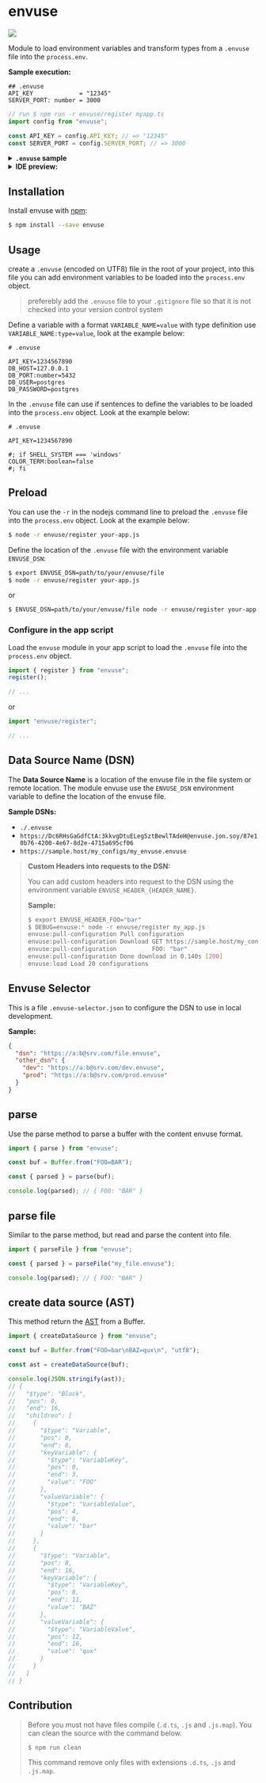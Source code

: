 # envuse

![](./assets/brand/brand@250w.png)

Module to load environment variables and transform types from a `.envuse` file into the `process.env`.

**Sample execution:**

```envuse
## .envuse
API_KEY             = "12345"
SERVER_PORT: number = 3000
```

```ts
// run $ npm run -r envuse/register myapp.ts
import config from "envuse";

const API_KEY = config.API_KEY; // => "12345"
const SERVER_PORT = config.SERVER_PORT; // => 3000
```

<details>
  <summary><strong><code>.envuse</code> sample</strong></summary>
  <img src="./assets/sample-syntax-highlighting-for-envuse.png" width="550"/>
</details>

<details>
  <summary><strong>IDE preview:</strong></summary>
  <img src="./assets/ide-preview.png" width="570"/>
  <img src="./assets/ide-preview-2.png" width="700"/>
</details>

## Installation

Install envuse with [npm](https://www.npmjs.com/):

```sh
$ npm install --save envuse
```

## Usage

create a `.envuse` (encoded on UTF8) file in the root of your project, into this file you can add environment variables to be loaded into the `process.env` object.

> preferebly add the `.envuse` file to your `.gitignore` file so that it is not checked into your version control system

Define a variable with a format `VARIABLE_NAME=value` with type definition use `VARIABLE_NAME:type=value`, look at the example below:

```envuse
# .envuse

API_KEY=1234567890
DB_HOST=127.0.0.1
DB_PORT:number=5432
DB_USER=postgres
DB_PASSWORD=postgres
```

In the `.envuse` file can use if sentences to define the variables to be loaded into the `process.env` object. Look at the example below:

```envuse
# .envuse

API_KEY=1234567890

#; if SHELL_SYSTEM === 'windows'
COLOR_TERM:boolean=false
#; fi
```

## Preload

You can use the `-r` in the nodejs command line to preload the `.envuse` file into the `process.env` object. Look at the example below:

```sh
$ node -r envuse/register your-app.js
```

Define the location of the `.envuse` file with the environment variable `ENVUSE_DSN`:

```sh
$ export ENVUSE_DSN=path/to/your/envuse/file
$ node -r envuse/register your-app.js
```

or

```sh
$ ENVUSE_DSN=path/to/your/envuse/file node -r envuse/register your-app.js
```

### Configure in the app script

Load the `envuse` module in your app script to load the `.envuse` file into the `process.env` object.

```ts
import { register } from "envuse";
register();

// ...
```

or

```ts
import "envuse/register";

// ...
```

## Data Source Name (DSN)

The **Data Source Name** is a location of the envuse file in the file system or remote location. The module envuse use the `ENVUSE_DSN` environment variable to define the location of the envuse file.

**Sample DSNs:**

- `./.envuse`
- `https://Dc6RHsGaGdfCtA:3kkvgDtuELeg5ztBewlTAdeH@envuse.jon.soy/87e10b76-4200-4e67-8d2e-4715a695cf06`
- `https://sample.host/my_configs/my_envuse.envuse`

> **Custom Headers into requests to the DSN:**
>
> You can add custom headers into request to the DSN using the environment variable `ENVUSE_HEADER_{HEADER_NAME}`.
>
> **Sample:**
>
> ```sh
> $ export ENVUSE_HEADER_FOO="bar"
> $ DEBUG=envuse:* node -r envuse/register my_app.js
> envuse:pull-configuration Pull configuration
> envuse:pull-configuration Download GET https://sample.host/my_configs/my_envuse.envuse
> envuse:pull-configuration          FOO: "bar"
> envuse:pull-configuration Done download in 0.140s [200]
> envuse:load Load 20 configurations
> ```

## Envuse Selector

This is a file `.envuse-selector.json` to configure the DSN to use in local development.

**Sample:**

```json
{
  "dsn": "https://a:b@srv.com/file.envuse",
  "other_dsn": {
    "dev": "https://a:b@srv.com/dev.envuse",
    "prod": "https://a:b@srv.com/prod.envuse"
  }
}
```

## parse

Use the parse method to parse a buffer with the content envuse format.

```ts
import { parse } from "envuse";

const buf = Buffer.from("FOO=BAR");

const { parsed } = parse(buf);

console.log(parsed); // { FOO: "BAR" }
```

## parse file

Similar to the parse method, but read and parse the content into file.

```ts
import { parseFile } from "envuse";

const { parsed } = parseFile("my_file.envuse");

console.log(parsed); // { FOO: "BAR" }
```

## create data source (AST)

This method return the [AST](https://en.wikipedia.org/wiki/Abstract_syntax_tree) from a Buffer.

```ts
import { createDataSource } from "envuse";

const buf = Buffer.from("FOO=bar\nBAZ=qux\n", "utf8");

const ast = createDataSource(buf);

console.log(JSON.stringify(ast));
// {
//   "$type": "Block",
//   "pos": 0,
//   "end": 16,
//   "children": [
//     {
//       "$type": "Variable",
//       "pos": 0,
//       "end": 8,
//       "keyVariable": {
//         "$type": "VariableKey",
//         "pos": 0,
//         "end": 3,
//         "value": "FOO"
//       },
//       "valueVariable": {
//         "$type": "VariableValue",
//         "pos": 4,
//         "end": 8,
//         "value": "bar"
//       }
//     },
//     {
//       "$type": "Variable",
//       "pos": 8,
//       "end": 16,
//       "keyVariable": {
//         "$type": "VariableKey",
//         "pos": 8,
//         "end": 11,
//         "value": "BAZ"
//       },
//       "valueVariable": {
//         "$type": "VariableValue",
//         "pos": 12,
//         "end": 16,
//         "value": "qux"
//       }
//     }
//   ]
// }
```

## Contribution

> Before you must not have files compile (`.d.ts`, `.js` and `.js.map`). You can clean the source with the command below.
>
> ```shell
> $ npm run clean
> ```
>
> This command remove only files with extensions `.d.ts`, `.js` and `.js.map`.
